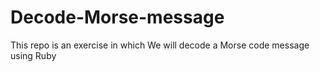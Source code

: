 # Decode-Morse-message
This repo is an exercise in which We will decode a Morse code message using Ruby
